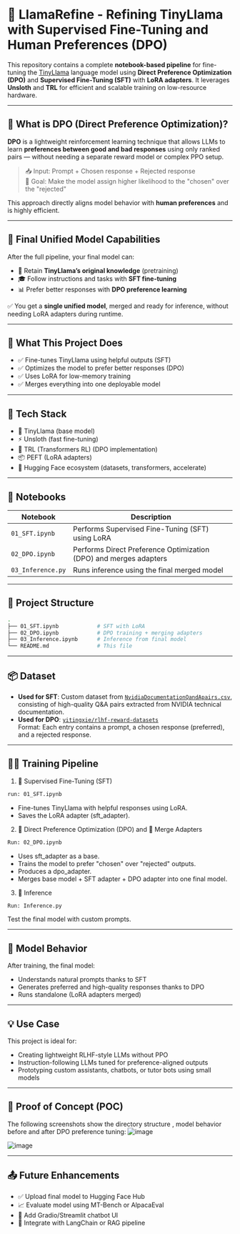 # 🚀 LlamaRefine - Refining TinyLlama with Supervised Fine-Tuning and Human Preferences (DPO)

This repository contains a complete **notebook-based pipeline** for fine-tuning the [TinyLlama](https://huggingface.co/TinyLlama) language model using **Direct Preference Optimization (DPO)** and **Supervised Fine-Tuning (SFT)** with **LoRA adapters**. It leverages **Unsloth** and **TRL** for efficient and scalable training on low-resource hardware.

---

## 📌 What is DPO (Direct Preference Optimization)?

**DPO** is a lightweight reinforcement learning technique that allows LLMs to learn **preferences between good and bad responses** using only ranked pairs — without needing a separate reward model or complex PPO setup.

> 📥 Input: Prompt + Chosen response + Rejected response  
> 🎯 Goal: Make the model assign higher likelihood to the "chosen" over the "rejected"

This approach directly aligns model behavior with **human preferences** and is highly efficient.

---

## 🧠 Final Unified Model Capabilities

After the full pipeline, your final model can:

- 🧠 Retain **TinyLlama’s original knowledge** (pretraining)
- 🎓 Follow instructions and tasks with **SFT fine-tuning**
- 📊 Prefer better responses with **DPO preference learning**

✅ You get a **single unified model**, merged and ready for inference, without needing LoRA adapters during runtime.

---

## 🚀 What This Project Does

- ✅ Fine-tunes TinyLlama using helpful outputs (SFT)
- ✅ Optimizes the model to prefer better responses (DPO)
- ✅ Uses LoRA for low-memory training
- ✅ Merges everything into one deployable model

---

## 🔧 Tech Stack
- 🤖 TinyLlama (base model)
- ⚡ Unsloth (fast fine-tuning)
- 🔁 TRL (Transformers RL) (DPO implementation)
- 📦 PEFT (LoRA adapters)
- 🤗 Hugging Face ecosystem (datasets, transformers, accelerate)

---

## 📒 Notebooks

| Notebook | Description |
|----------|-------------|
| `01_SFT.ipynb` | Performs Supervised Fine-Tuning (SFT) using LoRA |
| `02_DPO.ipynb` | Performs Direct Preference Optimization (DPO) and merges adapters |
| `03_Inference.py` | Runs inference using the final merged model |

---

## 📁 Project Structure

```bash
.
├── 01_SFT.ipynb            # SFT with LoRA
├── 02_DPO.ipynb            # DPO training + merging adapters
├── 03_Inference.ipynb      # Inference from final model
└── README.md               # This file
```

---

## 📦 Dataset

- **Used for SFT**: Custom dataset from [`NvidiaDocumentationQandApairs.csv`](https://www.kaggle.com/datasets/gondimalladeepesh/nvidia-documentation-question-and-answer-pairs), consisting of high-quality Q&A pairs extracted from NVIDIA technical documentation.
- **Used for DPO**: [`yitingxie/rlhf-reward-datasets`](https://huggingface.co/datasets/yitingxie/rlhf-reward-datasets)  
  Format: Each entry contains a prompt, a chosen response (preferred), and a rejected response.

---

## 🏋️‍♂️ Training Pipeline

1. 🧪 Supervised Fine-Tuning (SFT)

```bash
run: 01_SFT.ipynb
```
- Fine-tunes TinyLlama with helpful responses using LoRA.
- Saves the LoRA adapter (sft_adapter).

2. 🎯 Direct Preference Optimization (DPO) and 🔀 Merge Adapters

```bash
Run: 02_DPO.ipynb
```

- Uses sft_adapter as a base.
- Trains the model to prefer "chosen" over "rejected" outputs.
- Produces a dpo_adapter.
- Merges base model + SFT adapter + DPO adapter into one final model.


3. 🤖 Inference

```bash
Run: Inference.py
```
Test the final model with custom prompts.

---

## 🧠 Model Behavior
After training, the final model:
- Understands natural prompts thanks to SFT
- Generates preferred and high-quality responses thanks to DPO
- Runs standalone (LoRA adapters merged)

---

## 💡 Use Case
This project is ideal for:

- Creating lightweight RLHF-style LLMs without PPO
- Instruction-following LLMs tuned for preference-aligned outputs
- Prototyping custom assistants, chatbots, or tutor bots using small models

---

## 🧪 Proof of Concept (POC)

The following screenshots show the directory structure , model behavior before and after DPO preference tuning:
![image](https://github.com/user-attachments/assets/2238898a-f5a3-4572-8b08-38f9bcfb7b2d)


![image](https://github.com/user-attachments/assets/b4bba7a7-3efc-4aa2-9f52-cb02f3fdcc9c)

---

## 📤 Future Enhancements
- ✅ Upload final model to Hugging Face Hub
- 📈 Evaluate model using MT-Bench or AlpacaEval
- 💬 Add Gradio/Streamlit chatbot UI
- 🔗 Integrate with LangChain or RAG pipeline
